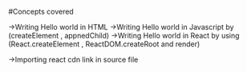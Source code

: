 #Concepts covered

->Writing Hello world in HTML
->Writing Hello world in Javascript by (createElement , appnedChild)
->Writing Hello world in React by using (React.createElement , ReactDOM.createRoot and render)

->Importing react cdn link in source file 
